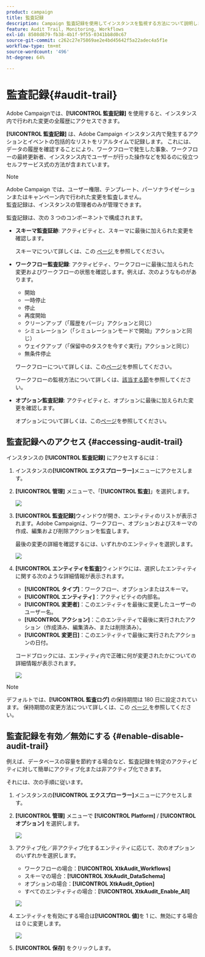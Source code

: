 ```yaml
---
product: campaign
title: 監査記録
description: Campaign 監査記録を使用してインスタンスを監視する方法について説明します
feature: Audit Trail, Monitoring, Workflows
exl-id: 8508d879-fb38-4b1f-9f55-0341bb8d0c67
source-git-commit: c262c27e75869ae2e4bd45642f5a22adec4a5f1e
workflow-type: tm+mt
source-wordcount: '496'
ht-degree: 64%

---
```


# 監査記録{#audit-trail}



Adobe Campaignでは、**[!UICONTROL 監査記録]** を使用すると、インスタンス内で行われた変更の全履歴にアクセスできます。

**[!UICONTROL 監査記録]** は、Adobe Campaign インスタンス内で発生するアクションとイベントの包括的なリストをリアルタイムで記録します。 これには、データの履歴を確認することにより、ワークフローで発生した事象、ワークフローの最終更新者、インスタンス内でユーザーが行った操作などを知るのに役立つセルフサービス式の方法が含まれています。

>[!NOTE]
>
>Adobe Campaign では、ユーザー権限、テンプレート、パーソナライゼーションまたはキャンペーン内で行われた変更を監査しません。\
>監査記録は、インスタンスの管理者のみが管理できます。

監査記録は、次の 3 つのコンポーネントで構成されます。

* **スキーマ監査証跡**: アクティビティと、スキーマに最後に加えられた変更を確認します。

  スキーマについて詳しくは、この [ ページ ](../../configuration/using/data-schemas.md) を参照してください。

* **ワークフロー監査記録**: アクティビティ、ワークフローに最後に加えられた変更およびワークフローの状態を確認します。例えば、次のようなものがあります。

   * 開始
   * 一時停止
   * 停止
   * 再度開始
   * クリーンアップ（「履歴をパージ」アクションと同じ）
   * シミュレーション（「シミュレーションモードで開始」アクションと同じ）
   * ウェイクアップ（「保留中のタスクを今すぐ実行」アクションと同じ）
   * 無条件停止

  ワークフローについて詳しくは、この[ページ](../../workflow/using/about-workflows.md)を参照してください。

  ワークフローの監視方法について詳しくは、[該当する節](../../workflow/using/monitoring-workflow-execution.md)を参照してください。

* **オプション監査記録**: アクティビティと、オプションに最後に加えられた変更を確認します。

  オプションについて詳しくは、この[ページ](../../installation/using/configuring-campaign-options.md)を参照してください。

## 監査記録へのアクセス {#accessing-audit-trail}

インスタンスの **[!UICONTROL 監査記録]** にアクセスするには：

1. インスタンスの&#x200B;**[!UICONTROL エクスプローラー]**&#x200B;メニューにアクセスします。
1. **[!UICONTROL 管理]** メニューで、「**[!UICONTROL 監査]**」を選択します。

   ![](assets/audit_trail_1.png)

1. **[!UICONTROL 監査記録]**&#x200B;ウィンドウが開き、エンティティのリストが表示されます。Adobe Campaignは、ワークフロー、オプションおよびスキーマの作成、編集および削除アクションを監査します。

   最後の変更の詳細を確認するには、いずれかのエンティティを選択します。

   ![](assets/audit_trail_2.png)

1. **[!UICONTROL エンティティを監査]**&#x200B;ウィンドウには、選択したエンティティに関する次のような詳細情報が表示されます。

   * **[!UICONTROL タイプ]**：ワークフロー、オプションまたはスキーマ。
   * **[!UICONTROL エンティティ]**：アクティビティの内部名。
   * **[!UICONTROL 変更者]**：このエンティティを最後に変更したユーザーのユーザー名。
   * **[!UICONTROL アクション]**：このエンティティで最後に実行されたアクション（作成済み、編集済み、または削除済み）。
   * **[!UICONTROL 変更日]**：このエンティティで最後に実行されたアクションの日付。

   コードブロックには、エンティティ内で正確に何が変更されたかについての詳細情報が表示されます。

   ![](assets/audit_trail_3.png)

>[!NOTE]
>
>デフォルトでは、**[!UICONTROL 監査ログ]** の保持期間は 180 日に設定されています。 保持期間の変更方法について詳しくは、この [ ページ ](../../production/using/database-cleanup-workflow.md#deployment-assistant) を参照してください。

## 監査記録を有効／無効にする {#enable-disable-audit-trail}

例えば、データベースの容量を節約する場合など、監査記録を特定のアクティビティに対して簡単にアクティブ化または非アクティブ化できます。

それには、次の手順に従います。

1. インスタンスの&#x200B;**[!UICONTROL エクスプローラー]**&#x200B;メニューにアクセスします。
1. **[!UICONTROL 管理]** メニューで **[!UICONTROL Platform]** / **[!UICONTROL オプション]** を選択します。

   ![](assets/audit_trail_4.png)

1. アクティブ化／非アクティブ化するエンティティに応じて、次のオプションのいずれかを選択します。

   * ワークフローの場合：**[!UICONTROL XtkAudit_Workflows]**
   * スキーマの場合：**[!UICONTROL XtkAudit_DataSchema]**
   * オプションの場合：**[!UICONTROL XtkAudit_Option]**
   * すべてのエンティティの場合：**[!UICONTROL XtkAudit_Enable_All]**

   ![](assets/audit_trail_5.png)

1. エンティティを有効にする場合は&#x200B;**[!UICONTROL 値]**&#x200B;を 1 に、無効にする場合は 0 に変更します。

   ![](assets/audit_trail_6.png)

1. **[!UICONTROL 保存]** をクリックします。
